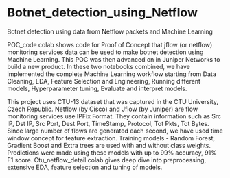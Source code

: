# Botnet_detection_using_Netflow
Botnet detection using data from Netflow packets and Machine Learning

POC_code colab shows code for Proof of Concept that jflow (or netflow) monitoring services data can be used to make botnet detection using Machine Learning. This POC was then advanced on in Juniper Networks to build a new product.
In these two notebooks combined, we have implemented the complete Machine Learning workflow starting from Data Cleaning, EDA, Feature Selection and Engineering, Running different models, Hyperparameter tuning, Evaluate and interpret models.

This project uses CTU-13 dataset that was captured in the CTU University, Czech Republic.
Netflow (by Cisco) and Jflow (by Juniper) are flow monitoring services use IPFix Format. They contain information such as Src IP, Dst IP, Src Port, Dest Port, TimeStamp, Protocol, Tot Pkts, Tot Bytes.
Since large number of flows are generated each second, we have used time window concept for feature extraction.
Training models - Random Forest, Gradient Boost and Extra trees are used with and without class weights.
Predictions were made using these models with up to 99% accuracy, 91% F1 score.
Ctu_netflow_detail colab gives deep dive into preprocessing, extensive EDA, feature selection and tuning of models.
